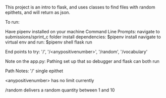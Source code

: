 This project is an intro to flask, and uses classes to find files with random epithets, and will return as json.

To run:

Have pipenv installed on your machine
Command Line Prompts:
navigate to submissions/sprint_c folder
install dependencies:
$pipenv install
navigate to virtual env and run:
$pipenv shell
flask run

End points to try: '/', '/\<anypositivenumber\>', '/random', '/vocabulary'

Note on the app.py:
Pathing set up that so debugger and flask can both run

Path Notes:
'/' single epithet

\<anypositivenumber\> has no limit currently

/random delivers a random quantity between 1 and 10
